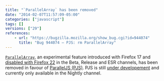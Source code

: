 ```yaml
---
title: "`ParallelArray` has been removed"
date: "2014-02-07T11:57:09-05:00"
categories: ["javascript"]
tags: []
versions: ["29"]
references:
    - url: "https://bugzilla.mozilla.org/show_bug.cgi?id=944074"
      title: "Bug 944074 – PJS: rm ParallelArray"
---
```

[`ParallelArray`](https://developer.mozilla.org/docs/Web/JavaScript/Reference/Global_Objects/ParallelArray), an experimental feature introduced with Firefox 17 and [disabled with Firefox 22](https://www.fxsitecompat.com/en-CA/docs/2013/parallelarray-is-now-disabled-in-beta-release-and-esr/) in the Beta, Release and ESR channels, has been removed in favour of [ParallelJS (PJS)](http://smallcultfollowing.com/babysteps/blog/2013/10/29/pjs-roadmap/). PJS is still [under developement](https://bugzilla.mozilla.org/show_bug.cgi?id=801869) and currently only available in the Nightly channel.
